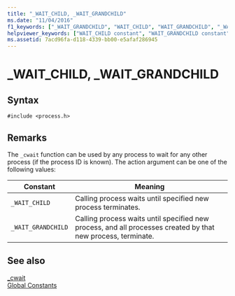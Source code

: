 ```yaml
---
title: "_WAIT_CHILD, _WAIT_GRANDCHILD"
ms.date: "11/04/2016"
f1_keywords: ["_WAIT_GRANDCHILD", "WAIT_CHILD", "WAIT_GRANDCHILD", "_WAIT_CHILD"]
helpviewer_keywords: ["WAIT_CHILD constant", "WAIT_GRANDCHILD constant", "_WAIT_CHILD constant", "_WAIT_GRANDCHILD constant"]
ms.assetid: 7acd96fa-d118-4339-bb00-e5afaf286945
---
```

# _WAIT_CHILD, _WAIT_GRANDCHILD

## Syntax

```
#include <process.h>
```

## Remarks

The `_cwait` function can be used by any process to wait for any other process (if the process ID is known). The action argument can be one of the following values:

|Constant|Meaning|
|--------------|-------------|
|`_WAIT_CHILD`|Calling process waits until specified new process terminates.|
|`_WAIT_GRANDCHILD`|Calling process waits until specified new process, and all processes created by that new process, terminate.|

## See also

[_cwait](../c-runtime-library/reference/cwait.md)<br/>
[Global Constants](../c-runtime-library/global-constants.md)
